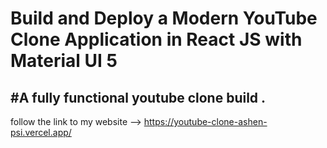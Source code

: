 # Build and Deploy a Modern YouTube Clone Application in React JS with Material UI 5
#A fully functional youtube clone build .
-------------------------------------------------------------------------------------------
follow the link to my website --> https://youtube-clone-ashen-psi.vercel.app/
